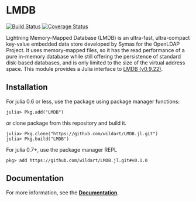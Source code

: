 # LMDB
[![Build Status](https://travis-ci.org/wildart/LMDB.jl.svg?branch=master)](https://travis-ci.org/wildart/LMDB.jl)
[![Coverage Status](https://img.shields.io/coveralls/wildart/LMDB.jl.svg)](https://coveralls.io/r/wildart/LMDB.jl)

Lightning Memory-Mapped Database (LMDB) is an ultra-fast, ultra-compact key-value embedded data store developed by Symas for the OpenLDAP Project. It uses memory-mapped files, so it has the read performance of a pure in-memory database while still offering the persistence of standard disk-based databases, and is only limited to the size of the virtual address space. This module provides a Julia interface to [LMDB (v0.9.22)](https://github.com/LMDB/lmdb).

## Installation
For julia 0.6 or less, use the package using package manager functions:

    julia> Pkg.add("LMDB")

or clone package from this repository and build it.

    julia> Pkg.clone("https://github.com/wildart/LMDB.jl.git")
    julia> Pkg.build("LMDB")

For julia 0.7+, use the package manager REPL

    pkg> add https://github.com/wildart/LMDB.jl.git#v0.1.0


## Documentation

For more information, see the **[Documentation](http://wildart.github.io/LMDB.jl/)**.
